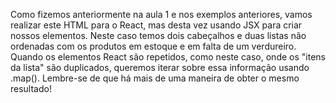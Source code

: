 Como fizemos anteriormente na aula 1 e nos exemplos anteriores, vamos realizar este HTML para o React, mas desta vez usando JSX para criar nossos elementos. Neste caso temos dois cabeçalhos e duas listas não ordenadas com os produtos em estoque e em falta de um verdureiro. Quando os elementos React são repetidos, como neste caso, onde os "itens da lista" são duplicados, queremos iterar sobre essa informação usando .map(). Lembre-se de que há mais de uma maneira de obter o mesmo resultado!